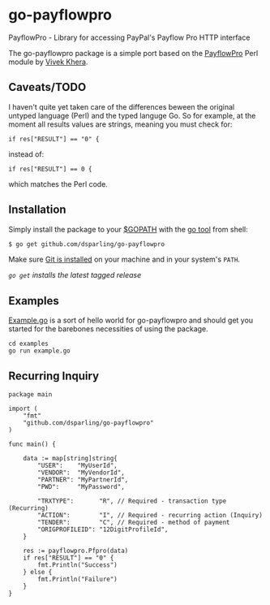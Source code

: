 # go-payflowpro
PayflowPro - Library for accessing PayPal's Payflow Pro HTTP interface

The go-payflowpro package is a simple port based on the
[PayflowPro](http://search.cpan.org/~vkhera/PayflowPro/) Perl module
by [Vivek Khera](http://search.cpan.org/~vkhera/).

## Caveats/TODO

I haven't quite yet taken care of the differences beween the original untyped language (Perl) and the typed languge Go. So for example, at the moment all results values are strings, meaning you must check for:

	if res["RESULT"] == "0" {

instead of:

	if res["RESULT"] == 0 {
	
which matches the Perl code.

## Installation

Simply install the package to your [$GOPATH](http://code.google.com/p/go-wiki/wiki/GOPATH "GOPATH") with the [go tool](http://golang.org/cmd/go/ "go command") from shell:
```bash
$ go get github.com/dsparling/go-payflowpro
```
Make sure [Git is installed](http://git-scm.com/downloads) on your machine and in your system's `PATH`.

*`go get` installs the latest tagged release*

## Examples

[Example.go](https://github.com/dsparling/go-payflowpro/blob/master/examples/example.go) is a sort of hello world for go-payflowpro and should get you started for the barebones necessities of using the package.

	cd examples
	go run example.go

## Recurring Inquiry
	package main
	
	import (
		"fmt"
		"github.com/dsparling/go-payflowpro"
	)
	
	func main() {
	
		data := map[string]string{
			"USER":    "MyUserId",
			"VENDOR":  "MyVendorId",
			"PARTNER": "MyPartnerId",
			"PWD":     "MyPassword",
	
			"TRXTYPE":       "R", // Required - transaction type (Recurring)
			"ACTION":        "I", // Required - recurring action (Inquiry)
			"TENDER":        "C", // Required - method of payment
			"ORIGPROFILEID": "12DigitProfileId",
		}
	
		res := payflowpro.Pfpro(data)
		if res["RESULT"] == "0" {
			fmt.Println("Success")
		} else {
			fmt.Println("Failure")
		}
	}
